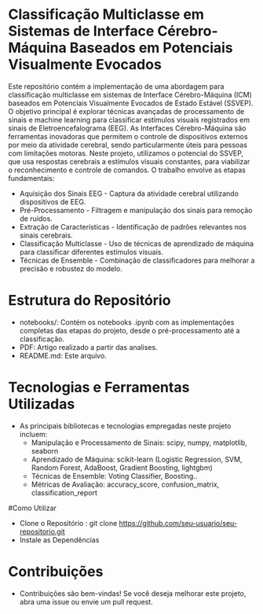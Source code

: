 # Classificação Multiclasse em Sistemas de Interface Cérebro-Máquina Baseados em Potenciais Visualmente Evocados
Este repositório contém a implementação de uma abordagem para classificação multiclasse em sistemas de Interface Cérebro-Máquina (ICM) baseados em Potenciais Visualmente Evocados de Estado Estável (SSVEP). O objetivo principal é explorar técnicas avançadas de processamento de sinais e machine learning para classificar estímulos visuais registrados em sinais de Eletroencefalograma (EEG). As Interfaces Cérebro-Máquina são ferramentas inovadoras que permitem o controle de dispositivos externos por meio da atividade cerebral, sendo particularmente úteis para pessoas com limitações motoras. Neste projeto, utilizamos o potencial do SSVEP, que usa respostas cerebrais a estímulos visuais constantes, para viabilizar o reconhecimento e controle de comandos. O trabalho envolve as etapas fundamentais:
  - Aquisição dos Sinais EEG - Captura da atividade cerebral utilizando dispositivos de EEG.
  - Pré-Processamento - Filtragem e manipulação dos sinais para remoção de ruídos.
  - Extração de Características - Identificação de padrões relevantes nos sinais cerebrais.
  - Classificação Multiclasse - Uso de técnicas de aprendizado de máquina para classificar diferentes estímulos visuais.
  - Técnicas de Ensemble - Combinação de classificadores para melhorar a precisão e robustez do modelo.

# Estrutura do Repositório
- notebooks/: Contém os notebooks .ipynb com as implementações completas das etapas do projeto, desde o pré-processamento até a classificação.
- PDF: Artigo realizado a partir das analises.
- README.md: Este arquivo.

# Tecnologias e Ferramentas Utilizadas
- As principais bibliotecas e tecnologias empregadas neste projeto incluem:
  - Manipulação e Processamento de Sinais: scipy, numpy, matplotlib, seaborn
  - Aprendizado de Máquina: scikit-learn (Logistic Regression, SVM, Random Forest, AdaBoost, Gradient Boosting, lightgbm)
  - Técnicas de Ensemble: Voting Classifier, Boosting..
  - Métricas de Avaliação: accuracy_score, confusion_matrix, classification_report

#Como Utilizar
- Clone o Repositório : git clone https://github.com/seu-usuario/seu-repositorio.git
- Instale as Dependências

# Contribuições
- Contribuições são bem-vindas! Se você deseja melhorar este projeto, abra uma issue ou envie um pull request.

